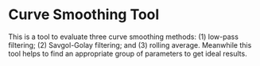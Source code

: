 # Curve Smoothing Tool

This is a tool to evaluate three curve smoothing methods: (1) low-pass filtering; (2) Savgol-Golay filtering; and (3) rolling average. 
Meanwhile this tool helps to find an appropriate group of parameters to get ideal results.

